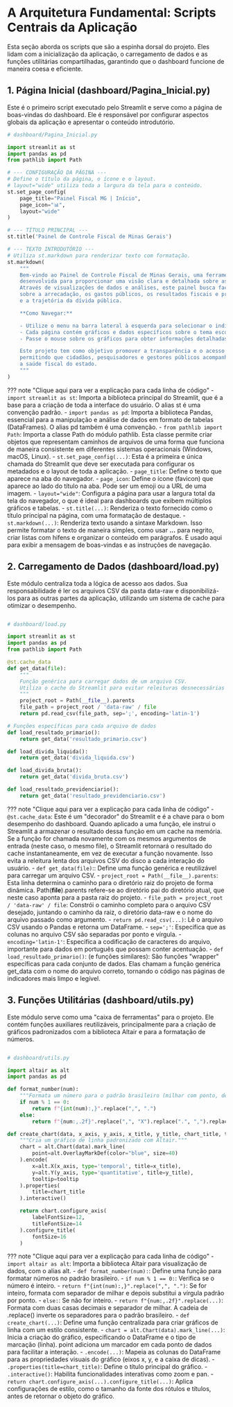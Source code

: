 # **A Arquitetura Fundamental: Scripts Centrais da Aplicação**

Esta seção aborda os scripts que são a espinha dorsal do projeto. Eles lidam com a inicialização da aplicação, o carregamento de dados e as funções utilitárias compartilhadas, garantindo que o dashboard funcione de maneira coesa e eficiente.

## **1. Página Inicial (dashboard/Pagina_Inicial.py)**

Este é o primeiro script executado pelo Streamlit e serve como a página de boas-vindas do dashboard. Ele é responsável por configurar aspectos globais da aplicação e apresentar o conteúdo introdutório.


```python
# dashboard/Pagina_Inicial.py

import streamlit as st
import pandas as pd
from pathlib import Path

# --- CONFIGURAÇÃO DA PÁGINA ---
# Define o título da página, o ícone e o layout.
# layout="wide" utiliza toda a largura da tela para o conteúdo.
st.set_page_config(
    page_title="Painel Fiscal MG | Início",
    page_icon="📊",
    layout="wide"
)

# --- TÍTULO PRINCIPAL ---
st.title('Painel de Controle Fiscal de Minas Gerais')

# --- TEXTO INTRODUTÓRIO ---
# Utiliza st.markdown para renderizar texto com formatação.
st.markdown(
    """
    Bem-vindo ao Painel de Controle Fiscal de Minas Gerais, uma ferramenta interativa 
    desenvolvida para proporcionar uma visão clara e detalhada sobre as finanças do estado. 
    Através de visualizações de dados e análises, este painel busca facilitar o entendimento 
    sobre a arrecadação, os gastos públicos, os resultados fiscais e previdenciários, 
    e a trajetória da dívida pública.

    **Como Navegar:**

    - Utilize o menu na barra lateral à esquerda para selecionar o indicador que deseja analisar.
    - Cada página contém gráficos e dados específicos sobre o tema escolhido.
    - Passe o mouse sobre os gráficos para obter informações detalhadas.

    Este projeto tem como objetivo promover a transparência e o acesso à informação, 
    permitindo que cidadãos, pesquisadores e gestores públicos acompanhem de perto 
    a saúde fiscal do estado.
    """
)

```

??? note "Clique aqui para ver a explicação para cada linha de código"
    -  `import streamlit as st`: Importa a biblioteca principal do Streamlit, que é a base para a criação de toda a interface do usuário. O alias st é uma convenção padrão.
    -  `import pandas as pd`: Importa a biblioteca Pandas, essencial para a manipulação e análise de dados em formato de tabelas (DataFrames). O alias pd também é uma convenção.
    -  `from pathlib import Path`: Importa a classe Path do módulo pathlib. Esta classe permite criar objetos que representam caminhos de arquivos de uma forma que funciona de maneira consistente em diferentes sistemas operacionais (Windows, macOS, Linux).
    -  `st.set_page_config(...)`: Esta é a primeira e única chamada do Streamlit que deve ser executada para configurar os metadados e o layout de toda a aplicação.
    -  `page_title`: Define o texto que aparece na aba do navegador.
    -  `page_icon`: Define o ícone (favicon) que aparece ao lado do título na aba. Pode ser um emoji ou a URL de uma imagem.
    -  `layout="wide"`: Configura a página para usar a largura total da tela do navegador, o que é ideal para dashboards que exibem múltiplos gráficos e tabelas.
    -  `st.title(...)`: Renderiza o texto fornecido como o título principal na página, com uma formatação de destaque.
    -  `st.markdown(...)`: Renderiza texto usando a sintaxe Markdown. Isso permite formatar o texto de maneira simples, como usar **...** para negrito, criar listas com hifens e organizar o conteúdo em parágrafos. É usado aqui para exibir a mensagem de boas-vindas e as instruções de navegação.

## **2. Carregamento de Dados (dashboard/load.py)**

Este módulo centraliza toda a lógica de acesso aos dados. Sua responsabilidade é ler os arquivos CSV da pasta data-raw e disponibilizá-los para as outras partes da aplicação, utilizando um sistema de cache para otimizar o desempenho.


```python

# dashboard/load.py

import streamlit as st
import pandas as pd
from pathlib import Path

@st.cache_data
def get_data(file):
    """
    Função genérica para carregar dados de um arquivo CSV.
    Utiliza o cache do Streamlit para evitar releituras desnecessárias do disco.
    """
    project_root = Path(__file__).parents
    file_path = project_root / 'data-raw' / file
    return pd.read_csv(file_path, sep=';', encoding='latin-1')

# Funções específicas para cada arquivo de dados
def load_resultado_primario():
    return get_data('resultado_primario.csv')

def load_divida_liquida():
    return get_data('divida_liquida.csv')

def load_divida_bruta():
    return get_data('divida_bruta.csv')

def load_resultado_previdenciario():
    return get_data('resultado_previdenciario.csv')

```

??? note "Clique aqui para ver a explicação para cada linha de código"
    -  `@st.cache_data`: Este é um "decorador" do Streamlit e é a chave para o bom desempenho do dashboard. Quando aplicado a uma função, ele instrui o Streamlit a armazenar o resultado dessa função em um cache na memória. Se a função for chamada novamente com os mesmos argumentos de entrada (neste caso, o mesmo file), o Streamlit retornará o resultado do cache instantaneamente, em vez de executar a função novamente. Isso evita a releitura lenta dos arquivos CSV do disco a cada interação do usuário.
    -  `def get_data(file)`:: Define uma função genérica e reutilizável para carregar um arquivo CSV.
    -  `project_root = Path(__file__).parents`: Esta linha determina o caminho para o diretório raiz do projeto de forma dinâmica. Path(__file__).parents refere-se ao diretório pai do diretório atual, que neste caso aponta para a pasta raiz do projeto.
    -  `file_path = project_root / 'data-raw' / file`: Constrói o caminho completo para o arquivo CSV desejado, juntando o caminho da raiz, o diretório data-raw e o nome do arquivo passado como argumento.
    -  `return pd.read_csv(...)`: Lê o arquivo CSV usando o Pandas e retorna um DataFrame.
    -  `sep=';'`: Especifica que as colunas no arquivo CSV são separadas por ponto e vírgula.
    -  `encoding='latin-1'`: Especifica a codificação de caracteres do arquivo, importante para dados em português que possam conter acentuação.
    -  `def load_resultado_primario()`: (e funções similares): São funções "wrapper" específicas para cada conjunto de dados. Elas chamam a função genérica get_data com o nome do arquivo correto, tornando o código nas páginas de indicadores mais limpo e legível.

## **3. Funções Utilitárias (dashboard/utils.py)**

Este módulo serve como uma "caixa de ferramentas" para o projeto. Ele contém funções auxiliares reutilizáveis, principalmente para a criação de gráficos padronizados com a biblioteca Altair e para a formatação de números.


```python

# dashboard/utils.py

import altair as alt
import pandas as pd

def format_number(num):
    """Formata um número para o padrão brasileiro (milhar com ponto, decimal com vírgula)."""
    if num % 1 == 0:
        return f"{int(num):,}".replace(",", ".")
    else:
        return f"{num:,.2f}".replace(",", "X").replace(".", ",").replace("X", ".")

def create_chart(data, x_axis, y_axis, x_title, y_title, chart_title, tooltip):
    """Cria um gráfico de linha padronizado com Altair."""
    chart = alt.Chart(data).mark_line(
        point=alt.OverlayMarkDef(color="blue", size=40)
    ).encode(
        x=alt.X(x_axis, type='temporal', title=x_title),
        y=alt.Y(y_axis, type='quantitative', title=y_title),
        tooltip=tooltip
    ).properties(
        title=chart_title
    ).interactive()

    return chart.configure_axis(
        labelFontSize=12,
        titleFontSize=14
    ).configure_title(
        fontSize=16
    )

```

??? note "Clique aqui para ver a explicação para cada linha de código"
    -  `import altair as alt`: Importa a biblioteca Altair para visualização de dados, com o alias alt.
    -  `def format_number(num):`: Define uma função para formatar números no padrão brasileiro.
    -  `if num % 1 == 0:`: Verifica se o número é inteiro.
    -  `return f"{int(num):,}".replace(",", ".")`: Se for inteiro, formata com separador de milhar e depois substitui a vírgula padrão por ponto.
    -  `else:`: Se não for inteiro.
    -  `return f"{num:,.2f}".replace(...)`: Formata com duas casas decimais e separador de milhar. A cadeia de .replace() inverte os separadores para o padrão brasileiro.
    -  `def create_chart(...)`: Define uma função centralizada para criar gráficos de linha com um estilo consistente.
    -  `chart = alt.Chart(data).mark_line(...)`: Inicia a criação do gráfico, especificando o DataFrame e o tipo de marcação (linha). point adiciona um marcador em cada ponto de dados para facilitar a interação.
    -  `.encode(...)`: Mapeia as colunas do DataFrame para as propriedades visuais do gráfico (eixos x, y, e a caixa de dicas).
    -  `.properties(title=chart_title)`: Define o título principal do gráfico.
    -  `.interactive()`: Habilita funcionalidades interativas como zoom e pan.
    -  `return chart.configure_axis(...).configure_title(...)`: Aplica configurações de estilo, como o tamanho da fonte dos rótulos e títulos, antes de retornar o objeto do gráfico.

